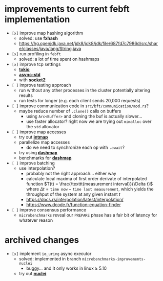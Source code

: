# improvements to current febft implementation

* `[x]` improve map hashing algorithm
    + solved: use **fxhash**
    + <https://hg.openjdk.java.net/jdk8/jdk8/jdk/file/687fd7c7986d/src/share/classes/java/lang/String.java>
* `[x]` run profiling in `febft`
    + solved: a lot of time spent on hashmaps
* `[x]` improve tcp settings
    + [**tokio**](https://docs.rs/tokio/latest/tokio/net/struct.TcpStream.html#method.from_std)
    + [**async-std**](https://docs.rs/async-std/latest/async_std/net/struct.TcpStream.html#impl-From%3CTcpStream%3E)
    + with [**socket2**](https://docs.rs/socket2/0.4.2/socket2/struct.Socket.html#method.set_recv_buffer_size)
* `[ ]` improve testing approach
    + run without any other processes in the cluster potentially altering results
    + run tests for longer (e.g. each client sends 20,000 requests)
* `[ ]` improve communication code in `src/bft/communication/mod.rs`?
    + maybe reduce number of `.clone()` calls on buffers
        - using `Arc<Buffer>` and cloning the buf is actually slower...
        - use faster allocator? right now we are trying out `mimalloc` over the `std`
          allocator
* `[ ]` improve map accesses
    + try out [**intmap**](https://github.com/JesperAxelsson/rust-intmap)
    + parallelize map accesses
        - do we need to synchronize each op with `.await`?
    + try using [**dashmap**](https://github.com/xacrimon/dashmap)
    + benchmarks for [**dashmap**](https://github.com/xacrimon/conc-map-bench)
* `[ ]` improve batching
    + use interpolation?
        - probably not the right approach... either way
        - calculate local maxima of first order derivate of interpolated function
          $T(t) = \frac{\texttt{measurement interval}}{\Delta t}$ where
          $\Delta t = \texttt{time now} - \texttt{time last measurement}$,
          which yields the throughput of the system at any given instant $t$
        - <https://docs.rs/interpolation/latest/interpolation/>
        - <https://www.dcode.fr/function-equation-finder>
* `[ ]` improve consensus performance
    + `microbenchmarks` reveal our `PREPARE` phase has a fair bit of latency for whatever reason

# archived changes

* `[x]` implement `io_uring` async executor
    + solved: implemented in branch `microbenchmarks-improvements-nuclei`
        - buggy... and it only works in linux $\ge$ 5.10
    + try out [**nuclei**](https://github.com/vertexclique/nuclei)

<!--
# systems in rust

* <https://www.ibr.cs.tu-bs.de/users/ruesch/papers/ruesch-serial19.pdf>
* <https://crates.io/crates/overlord>
* <https://crates.io/crates/brb>
* <https://crates.io/crates/aleph-bft>
    + <https://github.com/Cardinal-Cryptography/AlephBFT>
-->
